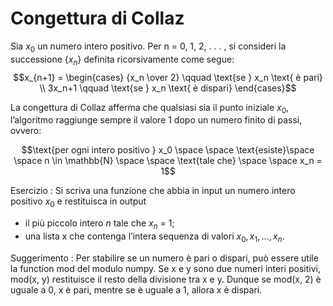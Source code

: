 # Congettura di Collaz
Sia $x_0$ un numero intero positivo. Per n = 0, 1, 2, . . . , si consideri
la successione $\{x_n\}$ definita ricorsivamente come segue:
$$x_{n+1} = \begin{cases} {x_n \over 2}  \qquad \text{se } x_n \text{ è pari} \\ 3x_n+1  \qquad \text{se } x_n \text{ è dispari} \end{cases}$$

La congettura di Collaz
afferma che qualsiasi sia il punto iniziale $x_0$, l’algoritmo
raggiunge sempre il valore 1 dopo un numero finito di passi, ovvero:

$$\text{per ogni intero positivo } x_0 \space \space  \text{esiste}\space \space  n \in \mathbb{N} \space \space \text{tale che} \space \space x_n = 1$$

Esercizio : Si scriva una funzione che abbia in input un numero intero positivo $x_0$ e restituisca in output
- il più piccolo intero $n$ tale che $x_n$ = 1;
- una lista x che contenga l’intera sequenza di valori $x_0, x_1,\dots, x_n$.

Suggerimento : Per stabilire se un numero è pari o dispari, può essere utile la function
mod del modulo numpy. Se x e y sono due numeri interi positivi, mod(x, y) restituisce
il resto della divisione tra x e y. Dunque se mod(x, 2) è uguale a 0, x è pari, mentre se
è uguale a 1, allora x è dispari.

